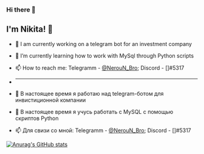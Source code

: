 ### Hi there 👋
## I'm Nikita! 👏

- 🔭 I am currently working on a telegram bot for an investment company
- 🌱 I’m currently learning how to work with MySql through Python scripts
- 📫 How to reach me: Telegramm - [@NerouN_Bro](https://t.me/NerouN_Bro); Discord - []#5317

- ______________________________________

- 🔭 В настоящее время я работаю над telegram-ботом для инвистиционной компании
- 🌱 В настоящее время я учусь работать с MySQL с помощью скриптов Python
- 📫 Для свизи со мной: Telegramm - [@NerouN_Bro](https://t.me/NerouN_Bro); Discord - []#5317

[![Anurag's GitHub stats](https://github-readme-stats.vercel.app/api?username=NerouN26)](https://github.com/anuraghazra/github-readme-stats)
